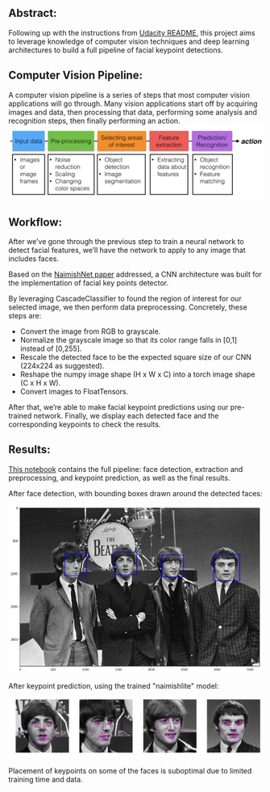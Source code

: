 ## Abstract:
Following up with the instructions from [Udacity README](README_Udacity.md), this project aims to leverage knowledge of computer vision techniques and deep learning architectures to build a full pipeline of facial keypoint detections.

## Computer Vision Pipeline:
A computer vision pipeline is a series of steps that most computer vision applications will go through. Many vision applications start off by acquiring images and data, then processing that data, performing some analysis and recognition steps, then finally performing an action.
![img](images/cv_pipeline.png)

## Workflow:
After we’ve gone through the previous step to train a neural network to detect facial features, we’ll have the network to apply to any image that includes faces.

Based on the [NaimishNet paper](https://github.com/jonathanyeh0723/Udacity-CVND-Projects/blob/master/Project%201:%20Facial%20Keypoint%20Detection/1710.00977.pdf) addressed, a CNN architecture was built for the implementation of facial key points detector.

By leveraging CascadeClassifier to found the region of interest for our selected image, we then perform data preprocessing. Concretely, these steps are:

- Convert the image from RGB to grayscale.
- Normalize the grayscale image so that its color range falls in [0,1] instead of [0,255].
- Rescale the detected face to be the expected square size of our CNN (224x224 as suggested).
- Reshape the numpy image shape (H x W x C) into a torch image shape (C x H x W).
- Convert images to FloatTensors.

After that, we’re able to make facial keypoint predictions using our pre-trained network. Finally, we display each detected face and the corresponding keypoints to check the results.

## Results:

[This notebook](https://github.com/jonathanyeh0723/Udacity-CVND-Projects/blob/master/Project%201:%20Facial%20Keypoint%20Detection/3.%20Facial%20Keypoint%20Detection%2C%20Complete%20Pipeline.ipynb) contains the full pipeline: face detection, extraction and preprocessing, and keypoint prediction, as well as the final results.

After face detection, with bounding boxes drawn around the detected faces:

![img](images/image_with_detections_beatles_1.png)

After keypoint prediction, using the trained "naimishlite" model:

![img](images/image_with_detections_beatles_2.png)

Placement of keypoints on some of the faces is suboptimal due to limited training time and data.

